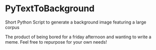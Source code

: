 # PyTextToBackground
Short Python Script to generate a background image featuring a large corpus

The product of being bored for a friday afternoon and wanting to write a meme. Feel free to repurpose for your own needs!
